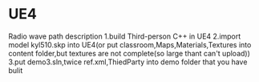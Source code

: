 # UE4
Radio wave path description
1.build Third-person C++ in UE4
2.import model kyl510.skp into UE4(or put classroom,Maps,Materials,Textures into content folder,but textures are not complete(so large thant can't upload))
3.put demo3.sln,twice ref.xml,ThiedParty into demo folder that you have bulit
